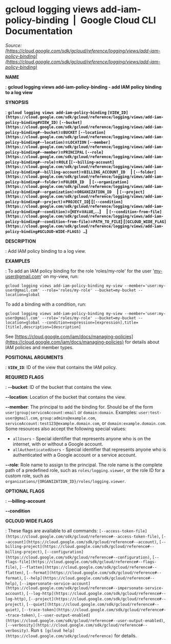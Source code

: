 # gcloud logging views add-iam-policy-binding  |  Google Cloud CLI Documentation

*Source: [https://cloud.google.com/sdk/gcloud/reference/logging/views/add-iam-policy-binding](https://cloud.google.com/sdk/gcloud/reference/logging/views/add-iam-policy-binding)*

**NAME**

: **gcloud logging views add-iam-policy-binding - add IAM policy binding to a log view**

**SYNOPSIS**

: **`gcloud logging views add-iam-policy-binding` `[VIEW_ID](https://cloud.google.com/sdk/gcloud/reference/logging/views/add-iam-policy-binding#VIEW_ID)` `[--bucket](https://cloud.google.com/sdk/gcloud/reference/logging/views/add-iam-policy-binding#--bucket)`=`BUCKET` `[--location](https://cloud.google.com/sdk/gcloud/reference/logging/views/add-iam-policy-binding#--location)`=`LOCATION` `[--member](https://cloud.google.com/sdk/gcloud/reference/logging/views/add-iam-policy-binding#--member)`=`PRINCIPAL` `[--role](https://cloud.google.com/sdk/gcloud/reference/logging/views/add-iam-policy-binding#--role)`=`ROLE` [`[--billing-account](https://cloud.google.com/sdk/gcloud/reference/logging/views/add-iam-policy-binding#--billing-account)`=`BILLING_ACCOUNT_ID`     | `[--folder](https://cloud.google.com/sdk/gcloud/reference/logging/views/add-iam-policy-binding#--folder)`=`FOLDER_ID`     | `[--organization](https://cloud.google.com/sdk/gcloud/reference/logging/views/add-iam-policy-binding#--organization)`=`ORGANIZATION_ID`     | `[--project](https://cloud.google.com/sdk/gcloud/reference/logging/views/add-iam-policy-binding#--project)`=`PROJECT_ID`] [`[--condition](https://cloud.google.com/sdk/gcloud/reference/logging/views/add-iam-policy-binding#--condition)`=[`KEY`=`VALUE`,…]     | `[--condition-from-file](https://cloud.google.com/sdk/gcloud/reference/logging/views/add-iam-policy-binding#--condition-from-file)`=`PATH_TO_FILE`] [`[GCLOUD_WIDE_FLAG](https://cloud.google.com/sdk/gcloud/reference/logging/views/add-iam-policy-binding#GCLOUD-WIDE-FLAGS) …`]**

**DESCRIPTION**

: Add IAM policy binding to a log view.

**EXAMPLES**

: To add an IAM policy binding for the role 'roles/my-role' for the user
'my-user@gmail.com' on my-view, run:

```
gcloud logging views add-iam-policy-binding my-view --member='user:my-user@gmail.com' --role='roles/my-role' --bucket=my-bucket --location=global
```

To add a binding with a condition, run:

```
gcloud logging views add-iam-policy-binding my-view --member='user:my-user@gmail.com' --role='roles/my-role' --bucket=my-bucket --location=global --condition=expression=[expression],title=[title],description=[description]
```

See [https://cloud.google.com/iam/docs/managing-policies](https://cloud.google.com/iam/docs/managing-policies)
for details about IAM policies and member types.

**POSITIONAL ARGUMENTS**

: **`VIEW_ID`**:
ID of the view that contains the IAM policy.

**REQUIRED FLAGS**

: **--bucket**:
ID of the bucket that contains the view.

**--location**:
Location of the bucket that contains the view.

**--member**:
The principal to add the binding for. Should be of the form
`user|group|serviceAccount:email` or `domain:domain`.
Examples: `user:test-user@gmail.com`,
`group:admins@example.com`,
`serviceAccount:test123@example.domain.com`, or
`domain:example.domain.com`.
Some resources also accept the following special values:

- `allUsers` - Special identifier that represents anyone who is on the
internet, with or without a Google account.
- `allAuthenticatedUsers` - Special identifier that represents anyone
who is authenticated with a Google account or a service account.

**--role**:
Role name to assign to the principal. The role name is the complete path of a
predefined role, such as `roles/logging.viewer`, or the role ID for a
custom role, such as
`organizations/{ORGANIZATION_ID}/roles/logging.viewer`.

**OPTIONAL FLAGS**

: **--billing-account**

**--condition**

**GCLOUD WIDE FLAGS**

: These flags are available to all commands: `[--access-token-file](https://cloud.google.com/sdk/gcloud/reference#--access-token-file)`,
`[--account](https://cloud.google.com/sdk/gcloud/reference#--account)`, `[--billing-project](https://cloud.google.com/sdk/gcloud/reference#--billing-project)`,
`[--configuration](https://cloud.google.com/sdk/gcloud/reference#--configuration)`,
`[--flags-file](https://cloud.google.com/sdk/gcloud/reference#--flags-file)`,
`[--flatten](https://cloud.google.com/sdk/gcloud/reference#--flatten)`, `[--format](https://cloud.google.com/sdk/gcloud/reference#--format)`, `[--help](https://cloud.google.com/sdk/gcloud/reference#--help)`, `[--impersonate-service-account](https://cloud.google.com/sdk/gcloud/reference#--impersonate-service-account)`,
`[--log-http](https://cloud.google.com/sdk/gcloud/reference#--log-http)`,
`[--project](https://cloud.google.com/sdk/gcloud/reference#--project)`, `[--quiet](https://cloud.google.com/sdk/gcloud/reference#--quiet)`, `[--trace-token](https://cloud.google.com/sdk/gcloud/reference#--trace-token)`, `[--user-output-enabled](https://cloud.google.com/sdk/gcloud/reference#--user-output-enabled)`,
`[--verbosity](https://cloud.google.com/sdk/gcloud/reference#--verbosity)`.
Run `$ [gcloud help](https://cloud.google.com/sdk/gcloud/reference)` for details.